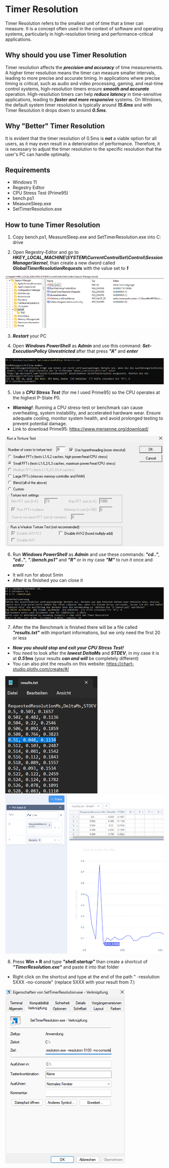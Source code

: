 # Timer Resolution
Timer Resolution refers to the smallest unit of time that a timer can measure. It is a concept often used in the context of software and operating systems, particularly in high-resolution timing and performance-critical applications.

## Why should you use Timer Resolution
Timer resolution affects the ***precision and accuracy*** of time measurements. A higher timer resolution means the timer can measure smaller intervals, leading to more precise and accurate timing.
In applications where precise timing is critical, such as audio and video processing, gaming, and real-time control systems, high-resolution timers ensure ***smooth and accurate*** operation.
High-resolution timers can help ***reduce latency*** in time-sensitive applications, leading to ***faster and more responsive*** systems.
On Windows, the default system timer resolution is typically around ***15.6ms*** and with Timer Resolution it drops down to around ***0.5ms***.

## Why "Better" Timer Resolution
It is evident that the timer resolution of 0.5ms is ***not*** a viable option for all users, as it may even result in a deterioration of performance.
Therefore, it is necessary to adjust the timer resolution to the specific resolution that the user's PC can handle optimally.

## Requirements
- Windows 11
- Regestry Editor
- CPU Stress Test (Prime95)
- bench.ps1
- MeasureSleep.exe
- SetTimerResolution.exe

## How to tune Timer Resolution
1. Copy bench.ps1, MeasureSleep.exe and SetTimerResolution.exe into C: drive

2. Open Regestry-Editor and go to ***HKEY_LOCAL_MACHINE\SYSTEM\CurrentControlSet\Control\Session Manager\kernel***, than create a new dword called ***GlobalTimerResolutionRequests*** with the value set to ***1***

![](Images/2.png)

3. ***Restart*** your PC

4. Open ***Windows PowerShell*** as ***Admin*** and use this command: ***Set-ExecutionPolicy Unrestricted*** after that press ***"A"*** and ***enter***

![](Images/ps1.png)

5. Use a ***CPU Stress Test*** (for me I used Prime95) so the CPU operates at the highest P-State P0.
- ***Warning!***: Running a CPU stress-test or benchmark can cause overheating, system instability, and accelerated hardware wear. Ensure adequate cooling, monitor system health, and avoid prolonged testing to prevent potential damage.
- Link to download Prime95: https://www.mersenne.org/download/

![](Images/3.png)

6. Run ***Windows PowerShell*** as ***Admin*** and use these commands: ***"cd.."***, ***"cd.."***, ***".\bench.ps1"*** and ***"R"*** or in my case ***"M"*** to run it once and ***enter***
- It will run for about 5min
- After it is finished you can close it

![](Images/4.png)

7. After the the Benchmark is finished there will be a file called ***"results.txt"*** with important informations, but we only need the first 20 or less
- ***Now you should stop and exit your CPU Stress Test!***
- You need to look after the ***lowest DeltaMs*** and ***STDEV***, in my case it is at ***0.51ms*** (your results ***can and will*** be completely different)
- You can also plot the results on this website: https://chart-studio.plotly.com/create/#/

![](Images/5.png)
![](Images/6.png)

8. Press **Win + R** and type ***"shell:startup"*** than create a shortcut of ***"TimerResolution.exe"*** and paste it into that folder
- Right click on the shortcut and type at the end of the path " -resolution 5XXX -no-console" (replace 5XXX with your result from 7.)

![](Images/7.png)
